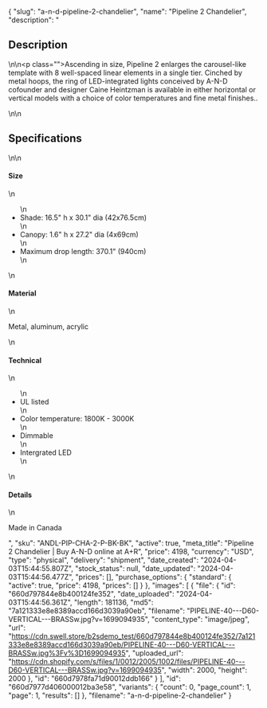 {
  "slug": "a-n-d-pipeline-2-chandelier",
  "name": "Pipeline 2 Chandelier",
  "description": "<h2>Description</h2>\n<!-- split -->\n<p class=\"\">Ascending in size, Pipeline 2 enlarges the carousel-like template with 8 well-spaced linear elements in a single tier. Cinched by metal hoops, the ring of LED-integrated lights conceived by A-N-D cofounder and designer Caine Heintzman is available in either horizontal or vertical models with a choice of color temperatures and fine metal finishes..</p>\n<!-- split -->\n<h2>Specifications</h2>\n<!-- split -->\n<h4>Size</h4>\n<ul>\n<li>Shade: 16.5\" h x 30.1\" dia (42x76.5cm)</li>\n<li>Canopy: 1.6\" h x 27.2\" dia (4x69cm)</li>\n<li>Maximum drop length: 370.1\" (940cm)</li>\n</ul>\n<h4>Material</h4>\n<p>Metal, aluminum, acrylic</p>\n<h4>Technical</h4>\n<ul>\n<li>UL listed</li>\n<li>Color temperature: 1800K - 3000K</li>\n<li>Dimmable</li>\n<li>Intergrated LED</li>\n</ul>\n<h4>Details</h4>\n<p>Made in Canada</p>",
  "sku": "ANDL-PIP-CHA-2-P-BK-BK",
  "active": true,
  "meta_title": "Pipeline 2 Chandelier | Buy A-N-D online at A+R",
  "price": 4198,
  "currency": "USD",
  "type": "physical",
  "delivery": "shipment",
  "date_created": "2024-04-03T15:44:55.807Z",
  "stock_status": null,
  "date_updated": "2024-04-03T15:44:56.477Z",
  "prices": [],
  "purchase_options": {
    "standard": {
      "active": true,
      "price": 4198,
      "prices": []
    }
  },
  "images": [
    {
      "file": {
        "id": "660d797844e8b400124fe352",
        "date_uploaded": "2024-04-03T15:44:56.361Z",
        "length": 181136,
        "md5": "7a121333e8e8389accd166d3039a90eb",
        "filename": "PIPELINE-40---D60-VERTICAL---BRASSw.jpg?v=1699094935",
        "content_type": "image/jpeg",
        "url": "https://cdn.swell.store/b2sdemo_test/660d797844e8b400124fe352/7a121333e8e8389accd166d3039a90eb/PIPELINE-40---D60-VERTICAL---BRASSw.jpg%3Fv%3D1699094935",
        "uploaded_url": "https://cdn.shopify.com/s/files/1/0012/2005/1002/files/PIPELINE-40---D60-VERTICAL---BRASSw.jpg?v=1699094935",
        "width": 2000,
        "height": 2000
      },
      "id": "660d7978fa71d90012ddb166"
    }
  ],
  "id": "660d7977d406000012ba3e58",
  "variants": {
    "count": 0,
    "page_count": 1,
    "page": 1,
    "results": []
  },
  "filename": "a-n-d-pipeline-2-chandelier"
}